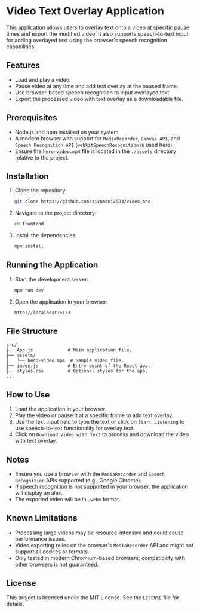 # Video Text Overlay Application

This application allows users to overlay text onto a video at specific pause times and export the modified video. It also supports speech-to-text input for adding overlayed text using the browser's speech recognition capabilities.

## Features

- Load and play a video.
- Pause video at any time and add text overlay at the paused frame.
- Use browser-based speech recognition to input overlayed text.
- Export the processed video with text overlay as a downloadable file.

## Prerequisites

- Node.js and npm installed on your system.
- A modern browser with support for `MediaRecorder`, `Canvas API`, and `Speech Recognition API` (`webkitSpeechRecognition` is used here).
- Ensure the `hero-video.mp4` file is located in the `./assets` directory relative to the project.

## Installation

1. Clone the repository:
```bash
   git clone https://github.com/sivamani2003/video_ano
```
2. Navigate to the project directory:
```bash
   cd frontend
```
3. Install the dependencies:
```bash
   npm install
```

## Running the Application

1. Start the development server:
```bash
   npm run dev
```

2. Open the application in your browser:
```bash
   http://localhost:5173
```

## File Structure

```
src/
├── App.js             # Main application file.
├── assets/
│   └── hero-video.mp4  # Sample video file.
├── index.js           # Entry point of the React app.
├── styles.css         # Optional styles for the app.
...
```

## How to Use

1. Load the application in your browser.
2. Play the video or pause it at a specific frame to add text overlay.
3. Use the text input field to type the text or click on `Start Listening` to use speech-to-text functionality for overlay text.
4. Click on `Download Video with Text` to process and download the video with text overlay.

## Notes

- Ensure you use a browser with the `MediaRecorder` and `Speech Recognition` APIs supported (e.g., Google Chrome).
- If speech recognition is not supported in your browser, the application will display an alert.
- The exported video will be in `.webm` format.

## Known Limitations

- Processing large videos may be resource-intensive and could cause performance issues.
- Video exporting relies on the browser's `MediaRecorder` API and might not support all codecs or formats.
- Only tested in modern Chromium-based browsers; compatibility with other browsers is not guaranteed.

## License

This project is licensed under the MIT License. See the `LICENSE` file for details.

